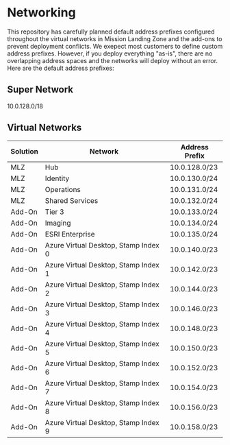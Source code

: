 # Networking

This repository has carefully planned default address prefixes configured throughout the virtual networks in Mission Landing Zone and the add-ons to prevent deployment conflicts. We exepect most customers to define custom address prefixes. However, if you deploy everything "as-is", there are no overlapping address spaces and the networks will deploy without an error. Here are the default address prefixes:

## Super Network

10.0.128.0/18

## Virtual Networks

| Solution | Network                              | Address Prefix |
| -------- | ------------------------------------ | -------------- |
| MLZ      | Hub                                  | 10.0.128.0/23  |
| MLZ      | Identity                             | 10.0.130.0/24  |
| MLZ      | Operations                           | 10.0.131.0/24  |
| MLZ      | Shared Services                      | 10.0.132.0/24  |
| Add-On   | Tier 3                               | 10.0.133.0/24  |
| Add-On   | Imaging                              | 10.0.134.0/24  |
| Add-On   | ESRI Enterprise                      | 10.0.135.0/24  |
| Add-On   | Azure Virtual Desktop, Stamp Index 0 | 10.0.140.0/23  |
| Add-On   | Azure Virtual Desktop, Stamp Index 1 | 10.0.142.0/23  |
| Add-On   | Azure Virtual Desktop, Stamp Index 2 | 10.0.144.0/23  |
| Add-On   | Azure Virtual Desktop, Stamp Index 3 | 10.0.146.0/23  |
| Add-On   | Azure Virtual Desktop, Stamp Index 4 | 10.0.148.0/23  |
| Add-On   | Azure Virtual Desktop, Stamp Index 5 | 10.0.150.0/23  |
| Add-On   | Azure Virtual Desktop, Stamp Index 6 | 10.0.152.0/23  |
| Add-On   | Azure Virtual Desktop, Stamp Index 7 | 10.0.154.0/23  |
| Add-On   | Azure Virtual Desktop, Stamp Index 8 | 10.0.156.0/23  |
| Add-On   | Azure Virtual Desktop, Stamp Index 9 | 10.0.158.0/23  |
